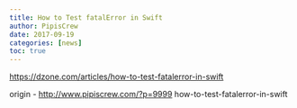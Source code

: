 ```yaml
---
title: How to Test fatalError in Swift
author: PipisCrew
date: 2017-09-19
categories: [news]
toc: true
---
```


https://dzone.com/articles/how-to-test-fatalerror-in-swift

origin - http://www.pipiscrew.com/?p=9999 how-to-test-fatalerror-in-swift